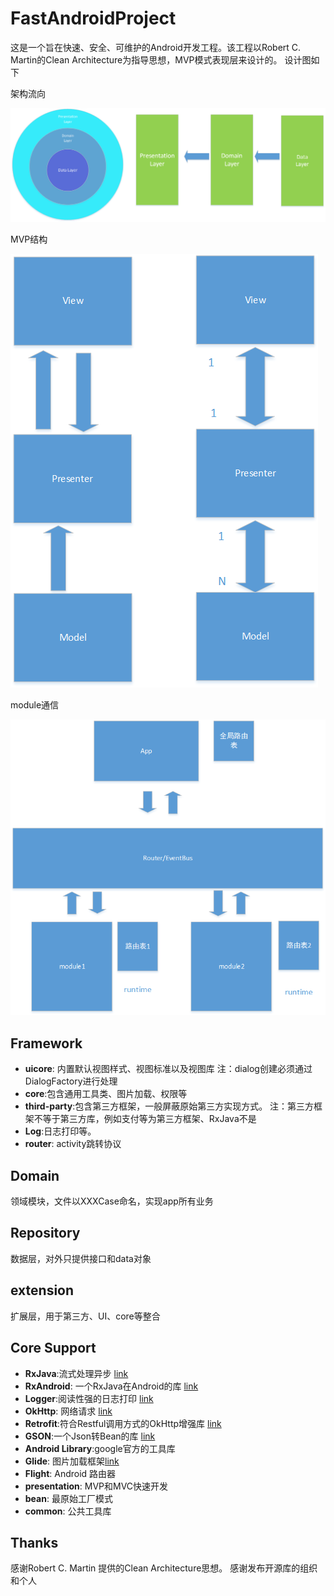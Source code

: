 FastAndroidProject
=====
这是一个旨在快速、安全、可维护的Android开发工程。该工程以Robert C. Martin的Clean Architecture为指导思想，MVP模式表现层来设计的。
设计图如下

架构流向

![](static/architecture.png)

MVP结构

![](static/mvp.png)

module通信

![](static/module.png)

Framework
--------
* **uicore**: 内置默认视图样式、视图标准以及视图库
注：dialog创建必须通过DialogFactory进行处理
* **core**:包含通用工具类、图片加载、权限等
* **third-party**:包含第三方框架，一般屏蔽原始第三方实现方式。
注：第三方框架不等于第三方库，例如支付等为第三方框架、RxJava不是
* **Log**:日志打印等。
* **router**: activity跳转协议

Domain
--------
领域模块，文件以XXXCase命名，实现app所有业务

Repository
--------
数据层，对外只提供接口和data对象

extension
---------
扩展层，用于第三方、UI、core等整合

Core Support
--------
* **RxJava**:流式处理异步 [link][1]
* **RxAndroid**: 一个RxJava在Android的库 [link][2]
* **Logger**:阅读性强的日志打印 [link][3]
* **OkHttp**: 网络请求 [link][4]
* **Retrofit**:符合Restful调用方式的OkHttp增强库 [link][5]
* **GSON**:一个Json转Bean的库 [link][6]
* **Android Library**:google官方的工具库
* **Glide**: 图片加载框架[link][7]
* **Flight**: Android 路由器
* **presentation**: MVP和MVC快速开发
* **bean**: 最原始工厂模式
* **common**: 公共工具库

Thanks
--------
感谢Robert C. Martin  提供的Clean Architecture思想。
感谢发布开源库的组织和个人

[1]:https://github.com/ReactiveX/RxJava
[2]:https://github.com/ReactiveX/RxAndroid
[3]:https://github.com/orhanobut/logger
[4]:https://github.com/square/okhttp
[5]:https://github.com/square/retrofit
[6]:https://github.com/google/gson
[7]:https://github.com/bumptech/glide
